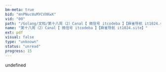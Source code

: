 ```yaml
---
bm-meta: true
bid: "mnPNucUuMYCVXKwX"
vid: "00"
path: "/Golang/文档/第十八周（2）Canal【 微信号 itcodeba 】【麻雀导航 it1024.site】.pdf"
name: "第十八周（2）Canal【 微信号 itcodeba 】【麻雀导航 it1024.site】"
ext: pdf
visual: false
type: "unknown"
status: "unread"
progress: 15
---
```

undefined